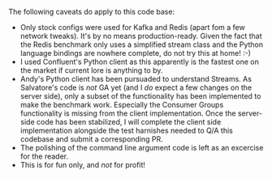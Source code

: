 The following caveats do apply to this code base:

* Only stock configs were used for Kafka and Redis (apart fom a few network tweaks).
It's by no means production-ready. Given the fact that the Redis benchmark only uses a simplified stream class and the Python  language bindings are nowhere complete, do not try this at home! :-)
* I used Confluent's Python client as this apparently is the fastest one on the market if current lore is anything to by. 
* Andy's Python client has been pursuaded to understand Streams. As Salvatore's code is *not* GA yet (and I *do* expect a few changes on the server side), only a subset of the functionality has been implemented to make the benchmark work. Especially the Consumer Groups functionality is missing from the client implementation. Once the server-side code has been stabilized, I will complete the client side implementation alongside the test harnishes needed to Q/A this codebase and submit a corresponding PR.
* The polishing of the command line argument code is left as an excercise for the reader. 
* This is for fun only, and *not* for profit!
